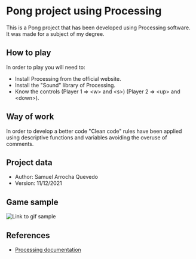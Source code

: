 # Pong project using Processing

This is a Pong project that has been developed using Processing software. It was made for a subject of my degree.

## How to play

In order to play you will need to:

* Install Processing from the official website.
* Install the "Sound" library of Processing.
* Know the controls  (Player 1 => \<w\> and \<s\>) (Player 2 => \<up\> and <down\>).

## Way of work

In order to develop a better code "Clean code" rules have been applied using descriptive functions and variables avoiding the overuse of comments.

## Project data
* Author: Samuel Arrocha Quevedo
* Version: 11/12/2021

## Game sample

![Link to gif sample](https://github.com/Samuel-AQ/Pong-Game/tree/master/data/images/play_sample.gif)

## References

* [Processing documentation](https://processing.org/reference/)
